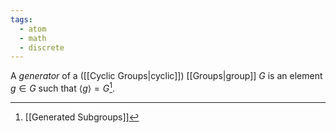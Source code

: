 ```yaml
---
tags:
  - atom
  - math
  - discrete
---
```

A *generator* of a ([[Cyclic Groups|cyclic]]) [[Groups|group]] $G$ is an element $g \in G$ such that $\left< g \right>  =G$[^1].

[^1]: [[Generated Subgroups]]
